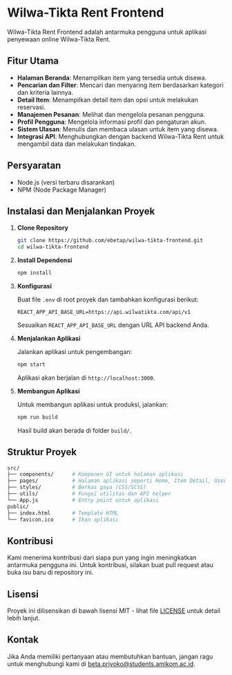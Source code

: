# Wilwa-Tikta Rent Frontend

Wilwa-Tikta Rent Frontend adalah antarmuka pengguna untuk aplikasi penyewaan online Wilwa-Tikta Rent.

## Fitur Utama

- **Halaman Beranda**: Menampilkan item yang tersedia untuk disewa.
- **Pencarian dan Filter**: Mencari dan menyaring item berdasarkan kategori dan kriteria lainnya.
- **Detail Item**: Menampilkan detail item dan opsi untuk melakukan reservasi.
- **Manajemen Pesanan**: Melihat dan mengelola pesanan pengguna.
- **Profil Pengguna**: Mengelola informasi profil dan pengaturan akun.
- **Sistem Ulasan**: Menulis dan membaca ulasan untuk item yang disewa.
- **Integrasi API**: Menghubungkan dengan backend Wilwa-Tikta Rent untuk mengambil data dan melakukan tindakan.

## Persyaratan

- Node.js (versi terbaru disarankan)
- NPM (Node Package Manager)

## Instalasi dan Menjalankan Proyek

1. **Clone Repository**

   ```bash
   git clone https://github.com/ebetap/wilwa-tikta-frontend.git
   cd wilwa-tikta-frontend
   ```

2. **Install Dependensi**

   ```bash
   npm install
   ```

3. **Konfigurasi**

   Buat file `.env` di root proyek dan tambahkan konfigurasi berikut:

   ```
   REACT_APP_API_BASE_URL=https://api.wilwatikta.com/api/v1
   ```

   Sesuaikan `REACT_APP_API_BASE_URL` dengan URL API backend Anda.

4. **Menjalankan Aplikasi**

   Jalankan aplikasi untuk pengembangan:

   ```bash
   npm start
   ```

   Aplikasi akan berjalan di `http://localhost:3000`.

5. **Membangun Aplikasi**

   Untuk membangun aplikasi untuk produksi, jalankan:

   ```bash
   npm run build
   ```

   Hasil build akan berada di folder `build/`.

## Struktur Proyek

```bash
src/
├── components/      # Komponen UI untuk halaman aplikasi
├── pages/           # Halaman aplikasi seperti Home, Item Detail, User Profile
├── styles/          # Berkas gaya (CSS/SCSS)
├── utils/           # Fungsi utilitas dan API helper
└── App.js           # Entry point untuk aplikasi
public/
├── index.html       # Template HTML
└── favicon.ico      # Ikon aplikasi
```

## Kontribusi

Kami menerima kontribusi dari siapa pun yang ingin meningkatkan antarmuka pengguna ini. Untuk kontribusi, silakan buat pull request atau buka isu baru di repository ini.

## Lisensi

Proyek ini dilisensikan di bawah lisensi MIT - lihat file [LICENSE](LICENSE) untuk detail lebih lanjut.

## Kontak

Jika Anda memiliki pertanyaan atau membutuhkan bantuan, jangan ragu untuk menghubungi kami di [beta.priyoko@students.amikom.ac.id](mailto:beta.priyoko@students.amikom.ac.id).

